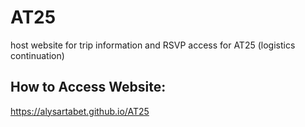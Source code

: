 # AT25
host website for trip information and RSVP access for AT25 (logistics continuation)
## How to Access Website:
https://alysartabet.github.io/AT25
